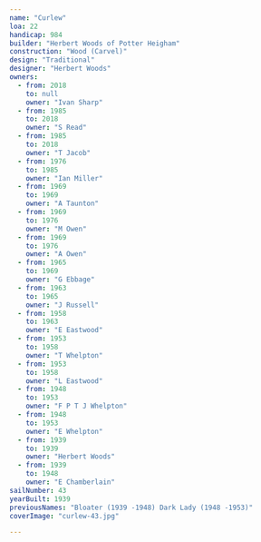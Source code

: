 ```yaml
---
name: "Curlew"
loa: 22
handicap: 984
builder: "Herbert Woods of Potter Heigham"
construction: "Wood (Carvel)"
design: "Traditional"
designer: "Herbert Woods"
owners:
  - from: 2018
    to: null
    owner: "Ivan Sharp"
  - from: 1985
    to: 2018
    owner: "S Read"
  - from: 1985
    to: 2018
    owner: "T Jacob"
  - from: 1976
    to: 1985
    owner: "Ian Miller"
  - from: 1969
    to: 1969
    owner: "A Taunton"
  - from: 1969
    to: 1976
    owner: "M Owen"
  - from: 1969
    to: 1976
    owner: "A Owen"
  - from: 1965
    to: 1969
    owner: "G Ebbage"
  - from: 1963
    to: 1965
    owner: "J Russell"
  - from: 1958
    to: 1963
    owner: "E Eastwood"
  - from: 1953
    to: 1958
    owner: "T Whelpton"
  - from: 1953
    to: 1958
    owner: "L Eastwood"
  - from: 1948
    to: 1953
    owner: "F P T J Whelpton"
  - from: 1948
    to: 1953
    owner: "E Whelpton"
  - from: 1939
    to: 1939
    owner: "Herbert Woods"
  - from: 1939
    to: 1948
    owner: "E Chamberlain"
sailNumber: 43
yearBuilt: 1939
previousNames: "Bloater (1939 -1948) Dark Lady (1948 -1953)"
coverImage: "curlew-43.jpg"

---
```

